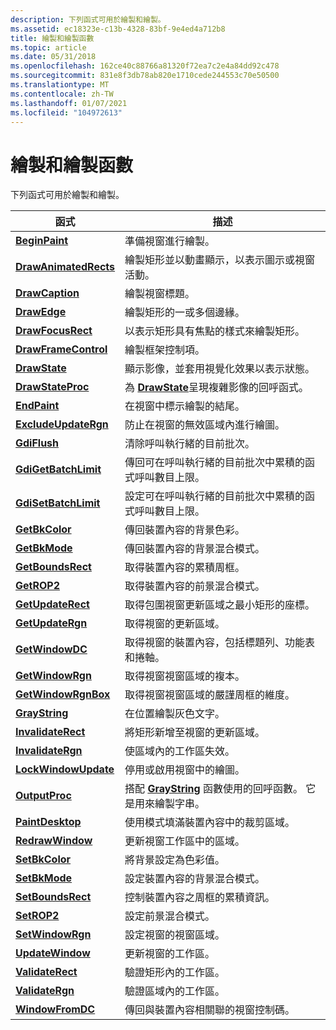 ```yaml
---
description: 下列函式可用於繪製和繪製。
ms.assetid: ec18323e-c13b-4328-83bf-9e4ed4a712b8
title: 繪製和繪製函數
ms.topic: article
ms.date: 05/31/2018
ms.openlocfilehash: 162ce40c88766a81320f72ea7c2e4a84dd92c478
ms.sourcegitcommit: 831e8f3db78ab820e1710cede244553c70e50500
ms.translationtype: MT
ms.contentlocale: zh-TW
ms.lasthandoff: 01/07/2021
ms.locfileid: "104972613"
---
```

# <a name="painting-and-drawing-functions"></a>繪製和繪製函數

下列函式可用於繪製和繪製。



| 函式                                       | 描述                                                                                                 |
|------------------------------------------------|-------------------------------------------------------------------------------------------------------------|
| [**BeginPaint**](/windows/desktop/api/Winuser/nf-winuser-beginpaint)               | 準備視窗進行繪製。                                                                             |
| [**DrawAnimatedRects**](/windows/desktop/api/Winuser/nf-winuser-drawanimatedrects) | 繪製矩形並以動畫顯示，以表示圖示或視窗活動。                                      |
| [**DrawCaption**](/windows/desktop/api/Winuser/nf-winuser-drawcaption)             | 繪製視窗標題。                                                                                     |
| [**DrawEdge**](/windows/desktop/api/Winuser/nf-winuser-drawedge)                   | 繪製矩形的一或多個邊緣。                                                                       |
| [**DrawFocusRect**](/windows/desktop/api/Winuser/nf-winuser-drawfocusrect)         | 以表示矩形具有焦點的樣式來繪製矩形。                                  |
| [**DrawFrameControl**](/windows/desktop/api/Winuser/nf-winuser-drawframecontrol)   | 繪製框架控制項。                                                                                      |
| [**DrawState**](/windows/desktop/api/Winuser/nf-winuser-drawstatea)                 | 顯示影像，並套用視覺化效果以表示狀態。                                          |
| [**DrawStateProc**](/windows/desktop/api/Winuser/nc-winuser-drawstateproc)         | 為 [**DrawState**](/windows/desktop/api/Winuser/nf-winuser-drawstatea)呈現複雜影像的回呼函式。                        |
| [**EndPaint**](/windows/desktop/api/Winuser/nf-winuser-endpaint)                   | 在視窗中標示繪製的結尾。                                                                      |
| [**ExcludeUpdateRgn**](/windows/desktop/api/Winuser/nf-winuser-excludeupdatergn)   | 防止在視窗的無效區域內進行繪圖。                                                          |
| [**GdiFlush**](/windows/desktop/api/Wingdi/nf-wingdi-gdiflush)                   | 清除呼叫執行緒的目前批次。                                                                 |
| [**GdiGetBatchLimit**](/windows/desktop/api/Wingdi/nf-wingdi-gdigetbatchlimit)   | 傳回可在呼叫執行緒的目前批次中累積的函式呼叫數目上限。 |
| [**GdiSetBatchLimit**](/windows/desktop/api/Wingdi/nf-wingdi-gdisetbatchlimit)   | 設定可在呼叫執行緒的目前批次中累積的函式呼叫數目上限。    |
| [**GetBkColor**](/windows/desktop/api/Wingdi/nf-wingdi-getbkcolor)               | 傳回裝置內容的背景色彩。                                                          |
| [**GetBkMode**](/windows/desktop/api/Wingdi/nf-wingdi-getbkmode)                 | 傳回裝置內容的背景混合模式。                                                       |
| [**GetBoundsRect**](/windows/desktop/api/Wingdi/nf-wingdi-getboundsrect)         | 取得裝置內容的累積周框。                                               |
| [**GetROP2**](/windows/desktop/api/Wingdi/nf-wingdi-getrop2)                     | 取得裝置內容的前景混合模式。                                                           |
| [**GetUpdateRect**](/windows/desktop/api/Winuser/nf-winuser-getupdaterect)         | 取得包圍視窗更新區域之最小矩形的座標。                 |
| [**GetUpdateRgn**](/windows/desktop/api/Winuser/nf-winuser-getupdatergn)           | 取得視窗的更新區域。                                                                         |
| [**GetWindowDC**](/windows/desktop/api/Winuser/nf-winuser-getwindowdc)             | 取得視窗的裝置內容，包括標題列、功能表和捲軸。                          |
| [**GetWindowRgn**](/windows/desktop/api/Winuser/nf-winuser-getwindowrgn)           | 取得視窗視窗區域的複本。                                                               |
| [**GetWindowRgnBox**](/windows/desktop/api/Winuser/nf-winuser-getwindowrgnbox)     | 取得視窗視窗區域的嚴謹周框的維度。                   |
| [**GrayString**](/windows/desktop/api/Winuser/nf-winuser-graystringa)               | 在位置繪製灰色文字。                                                                              |
| [**InvalidateRect**](/windows/desktop/api/Winuser/nf-winuser-invalidaterect)       | 將矩形新增至視窗的更新區域。                                                               |
| [**InvalidateRgn**](/windows/desktop/api/Winuser/nf-winuser-invalidatergn)         | 使區域內的工作區失效。                                                                |
| [**LockWindowUpdate**](/windows/desktop/api/Winuser/nf-winuser-lockwindowupdate)   | 停用或啟用視窗中的繪圖。                                                                    |
| [**OutputProc**](/windows/desktop/api/Winuser/nc-winuser-graystringproc)               | 搭配 [**GrayString**](/windows/desktop/api/Winuser/nf-winuser-graystringa) 函數使用的回呼函數。 它是用來繪製字串。   |
| [**PaintDesktop**](/windows/desktop/api/Winuser/nf-winuser-paintdesktop)           | 使用模式填滿裝置內容中的裁剪區域。                                               |
| [**RedrawWindow**](/windows/desktop/api/Winuser/nf-winuser-redrawwindow)           | 更新視窗工作區中的區域。                                                                 |
| [**SetBkColor**](/windows/desktop/api/Wingdi/nf-wingdi-setbkcolor)               | 將背景設定為色彩值。                                                                       |
| [**SetBkMode**](/windows/desktop/api/Wingdi/nf-wingdi-setbkmode)                 | 設定裝置內容的背景混合模式。                                                           |
| [**SetBoundsRect**](/windows/desktop/api/Wingdi/nf-wingdi-setboundsrect)         | 控制裝置內容之周框的累積資訊。                           |
| [**SetROP2**](/windows/desktop/api/Wingdi/nf-wingdi-setrop2)                     | 設定前景混合模式。                                                                               |
| [**SetWindowRgn**](/windows/desktop/api/Winuser/nf-winuser-setwindowrgn)           | 設定視窗的視窗區域。                                                                         |
| [**UpdateWindow**](/windows/desktop/api/Winuser/nf-winuser-updatewindow)           | 更新視窗的工作區。                                                                        |
| [**ValidateRect**](/windows/desktop/api/Winuser/nf-winuser-validaterect)           | 驗證矩形內的工作區。                                                               |
| [**ValidateRgn**](/windows/desktop/api/Winuser/nf-winuser-validatergn)             | 驗證區域內的工作區。                                                                  |
| [**WindowFromDC**](/windows/desktop/api/Winuser/nf-winuser-windowfromdc)           | 傳回與裝置內容相關聯的視窗控制碼。                                            |



 

 

 



